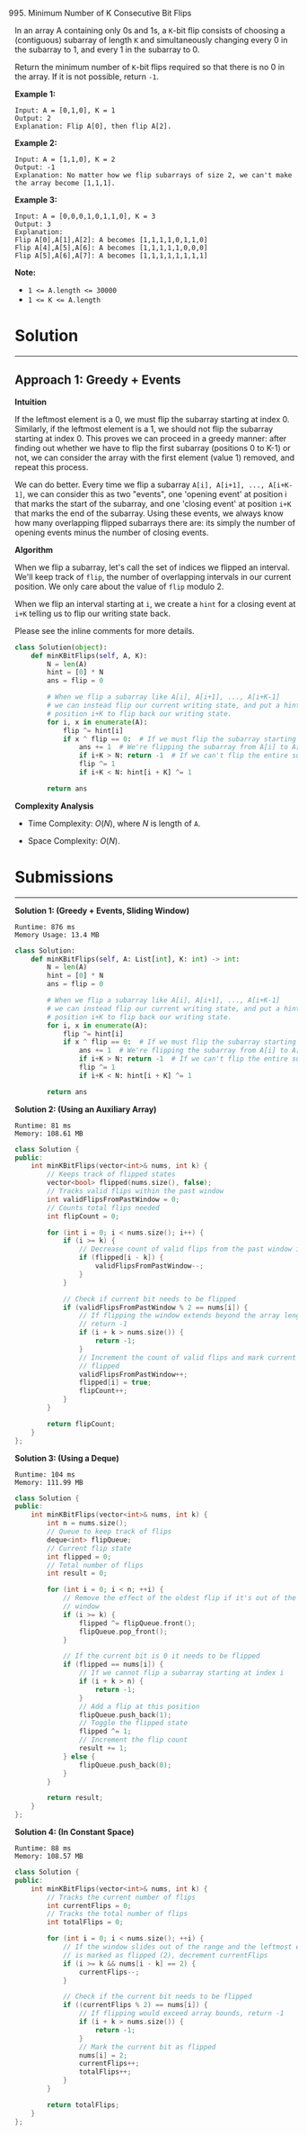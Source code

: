 995. Minimum Number of K Consecutive Bit Flips

In an array A containing only 0s and 1s, a `K`-bit flip consists of choosing a (contiguous) subarray of length `K` and simultaneously changing every 0 in the subarray to 1, and every 1 in the subarray to 0.

Return the minimum number of `K`-bit flips required so that there is no 0 in the array.  If it is not possible, return `-1`.

 

**Example 1:**
```
Input: A = [0,1,0], K = 1
Output: 2
Explanation: Flip A[0], then flip A[2].
```

**Example 2:**
```
Input: A = [1,1,0], K = 2
Output: -1
Explanation: No matter how we flip subarrays of size 2, we can't make the array become [1,1,1].
```

**Example 3:**
```
Input: A = [0,0,0,1,0,1,1,0], K = 3
Output: 3
Explanation:
Flip A[0],A[1],A[2]: A becomes [1,1,1,1,0,1,1,0]
Flip A[4],A[5],A[6]: A becomes [1,1,1,1,1,0,0,0]
Flip A[5],A[6],A[7]: A becomes [1,1,1,1,1,1,1,1]
``` 

**Note:**

* `1 <= A.length <= 30000`
* `1 <= K <= A.length`

# Solution
---
## Approach 1: Greedy + Events
**Intuition**

If the leftmost element is a 0, we must flip the subarray starting at index 0. Similarly, if the leftmost element is a 1, we should not flip the subarray starting at index 0. This proves we can proceed in a greedy manner: after finding out whether we have to flip the first subarray (positions 0 to K-1) or not, we can consider the array with the first element (value 1) removed, and repeat this process.

We can do better. Every time we flip a subarray `A[i], A[i+1], ..., A[i+K-1]`, we can consider this as two "events", one 'opening event' at position i that marks the start of the subarray, and one 'closing event' at position `i+K` that marks the end of the subarray. Using these events, we always know how many overlapping flipped subarrays there are: its simply the number of opening events minus the number of closing events.

**Algorithm**

When we flip a subarray, let's call the set of indices we flipped an interval. We'll keep track of `flip`, the number of overlapping intervals in our current position. We only care about the value of `flip` modulo 2.

When we flip an interval starting at `i`, we create a `hint` for a closing event at `i+K` telling us to flip our writing state back.

Please see the inline comments for more details.

```python
class Solution(object):
    def minKBitFlips(self, A, K):
        N = len(A)
        hint = [0] * N
        ans = flip = 0

        # When we flip a subarray like A[i], A[i+1], ..., A[i+K-1]
        # we can instead flip our current writing state, and put a hint at
        # position i+K to flip back our writing state.
        for i, x in enumerate(A):
            flip ^= hint[i]
            if x ^ flip == 0:  # If we must flip the subarray starting here...
                ans += 1  # We're flipping the subarray from A[i] to A[i+K-1]
                if i+K > N: return -1  # If we can't flip the entire subarray, its impossible
                flip ^= 1  
                if i+K < N: hint[i + K] ^= 1

        return ans
```

**Complexity Analysis**

* Time Complexity: $O(N)$, where $N$ is length of `A`.

* Space Complexity: $O(N)$.

# Submissions
---
**Solution 1: (Greedy + Events, Sliding Window)**
```
Runtime: 876 ms
Memory Usage: 13.4 MB
```
```python
class Solution:
    def minKBitFlips(self, A: List[int], K: int) -> int:
        N = len(A)
        hint = [0] * N
        ans = flip = 0

        # When we flip a subarray like A[i], A[i+1], ..., A[i+K-1]
        # we can instead flip our current writing state, and put a hint at
        # position i+K to flip back our writing state.
        for i, x in enumerate(A):
            flip ^= hint[i]
            if x ^ flip == 0:  # If we must flip the subarray starting here...
                ans += 1  # We're flipping the subarray from A[i] to A[i+K-1]
                if i+K > N: return -1  # If we can't flip the entire subarray, its impossible
                flip ^= 1  
                if i+K < N: hint[i + K] ^= 1

        return ans
```

**Solution 2: (Using an Auxiliary Array)**
```
Runtime: 81 ms
Memory: 108.61 MB
```
```c++
class Solution {
public:
    int minKBitFlips(vector<int>& nums, int k) {
        // Keeps track of flipped states
        vector<bool> flipped(nums.size(), false);
        // Tracks valid flips within the past window
        int validFlipsFromPastWindow = 0;
        // Counts total flips needed
        int flipCount = 0;

        for (int i = 0; i < nums.size(); i++) {
            if (i >= k) {
                // Decrease count of valid flips from the past window if needed
                if (flipped[i - k]) {
                    validFlipsFromPastWindow--;
                }
            }

            // Check if current bit needs to be flipped
            if (validFlipsFromPastWindow % 2 == nums[i]) {
                // If flipping the window extends beyond the array length,
                // return -1
                if (i + k > nums.size()) {
                    return -1;
                }
                // Increment the count of valid flips and mark current as
                // flipped
                validFlipsFromPastWindow++;
                flipped[i] = true;
                flipCount++;
            }
        }

        return flipCount;
    }
};
```

**Solution 3: (Using a Deque)**
```
Runtime: 104 ms
Memory: 111.99 MB
```
```c++
class Solution {
public:
    int minKBitFlips(vector<int>& nums, int k) {
        int n = nums.size();
        // Queue to keep track of flips
        deque<int> flipQueue;
        // Current flip state
        int flipped = 0;
        // Total number of flips
        int result = 0;

        for (int i = 0; i < n; ++i) {
            // Remove the effect of the oldest flip if it's out of the current
            // window
            if (i >= k) {
                flipped ^= flipQueue.front();
                flipQueue.pop_front();
            }

            // If the current bit is 0 it needs to be flipped
            if (flipped == nums[i]) {
                // If we cannot flip a subarray starting at index i
                if (i + k > n) {
                    return -1;
                }
                // Add a flip at this position
                flipQueue.push_back(1);
                // Toggle the flipped state
                flipped ^= 1;
                // Increment the flip count
                result += 1;
            } else {
                flipQueue.push_back(0);
            }
        }

        return result;
    }
};
```

**Solution 4: (In Constant Space)**
```
Runtime: 88 ms
Memory: 108.57 MB
```
```c++
class Solution {
public:
    int minKBitFlips(vector<int>& nums, int k) {
        // Tracks the current number of flips
        int currentFlips = 0;
        // Tracks the total number of flips
        int totalFlips = 0;

        for (int i = 0; i < nums.size(); ++i) {
            // If the window slides out of the range and the leftmost element
            // is marked as flipped (2), decrement currentFlips
            if (i >= k && nums[i - k] == 2) {
                currentFlips--;
            }

            // Check if the current bit needs to be flipped
            if ((currentFlips % 2) == nums[i]) {
                // If flipping would exceed array bounds, return -1
                if (i + k > nums.size()) {
                    return -1;
                }
                // Mark the current bit as flipped
                nums[i] = 2;
                currentFlips++;
                totalFlips++;
            }
        }

        return totalFlips;
    }
};
```
